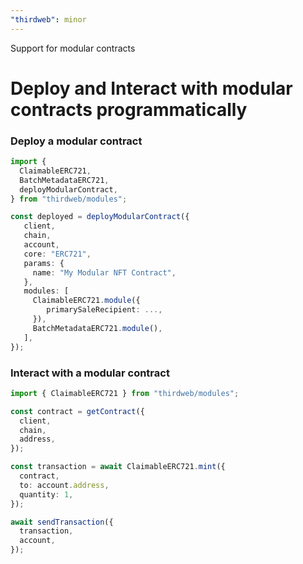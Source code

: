 ```yaml
---
"thirdweb": minor
---
```


Support for modular contracts

# Deploy and Interact with modular contracts programmatically

### Deploy a modular contract

```ts
import {
  ClaimableERC721,
  BatchMetadataERC721,
  deployModularContract,
} from "thirdweb/modules";

const deployed = deployModularContract({
   client,
   chain,
   account,
   core: "ERC721",
   params: {
     name: "My Modular NFT Contract",
   },
   modules: [
     ClaimableERC721.module({
        primarySaleRecipient: ...,
     }),
     BatchMetadataERC721.module(),
   ],
});
```

### Interact with a modular contract

```ts
import { ClaimableERC721 } from "thirdweb/modules";

const contract = getContract({
  client,
  chain,
  address,
});

const transaction = await ClaimableERC721.mint({
  contract,
  to: account.address,
  quantity: 1,
});

await sendTransaction({
  transaction,
  account,
});
```
